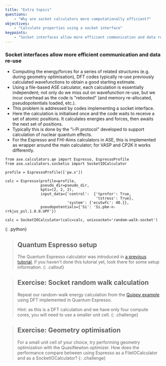 ```yaml
---
title: "Extra topics"
questions:
    - "Why are socket calculators more computationally efficient?"
objectives:
    - "Calculate properties using a socket interface"
keypoints:
    - "Socket interfaces allow more efficient communication and data re-use"
---
```


### Socket interfaces allow more efficient communication and data re-use

- Computing the energy/forces for a series of related structures (e.g. during geometry optimisation), DFT codes typically re-use previously calculated wavefunctions to obtain a good starting estimate.
- Using a file-based ASE calculator, each calculation is essentially independent; not only do we miss out on wavefunction re-use, but we incur overhead as the code is "rebooted" (and memory re-allocated, pseudopotentials loaded, etc.).
- This problem is addressed by codes implementing a socket interface.
- Here the calculation is initialised once and the code waits to receive a set of atomic positions. It calculates energies and forces, then awaits the next set of positions.
- Typically this is done by the "i-Pi protocol" developed to support calculation of nuclear quantum effects.
- For the Espresso and FHI-Aims calculators in ASE, this is implemented as wrapper around the main calculator; for VASP and CP2K it works differently.

~~~
from ase.calculators.qe import Espresso, EspressoProfile
from ase.calculators.socketio import SocketIOCalculator

profile = EspressoProfile(['pw.x'])

calc = Espresso(profile=profile,
                pseudo_dir=pseudo_dir,
                kpts=(2, 2, 2),
                input_data={'control':  {'tprnfor': True,
                                         'tstress': True},
                            'system': {'ecutwfc': 40.}},
                pseudopotentials={'Si': 'Si.pbe-n-rrkjus_psl.1.0.0.UPF'})

calc = SocketIOCalculator(calc=calc, unixsocket='random-walk-socket')
~~~
{: .python}

> ## Quantum Espresso setup
> The Quantum Espresso calculator was introduced in [a previous tutorial](../08-calculations-in-parallel/index.html),
> if you haven't done this tutorial yet, look there for some setup information.
{: .callout}

> ## Exercise: Socket random walk calculation
> Repeat our random-walk energy calculation from the [Quippy example](../07-external-calculations/index.html) using DFT implemented in Quantum Espresso.
>
> Hint: as this is a DFT calculation and we have only four compute cores, you will need to use a smaller unit cell.
{: .challenge}

> ## Exercise: Geometry optimisation
> For a small unit cell of your choice, try performing geometry optimization with the QuasiNewton optimizer.
> How does the performance compare between using Espresso as a FileIOCalculator and as a SocketIOCalculator?
{: .challenge}
